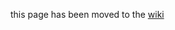 this page has been moved to the [wiki](https://github.com/cloudfoundry/bosh-windows-stemcell-builder/wiki/Manual-Stemcell-DotNet-Version-Guide)
